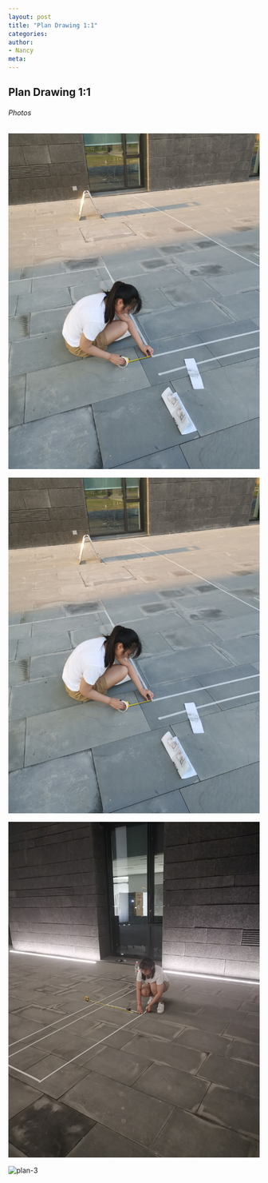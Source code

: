 ```yaml
---
layout: post
title: "Plan Drawing 1:1"
categories:
author:
- Nancy
meta:
---
```


## Plan Drawing 1:1
###### Photos
![plan-1](https://github.com/Nancyuz/Nancy/blob/master/assets/9.17/154052b74f477880f43d0c413847d8b.jpg?raw=true)

![plan-2](https://github.com/Nancyuz/Nancy/blob/master/assets/9.17/154052b74f477880f43d0c413847d8b.jpg?raw=true)

![plan-3](https://github.com/Nancyuz/Nancy/blob/master/assets/9.17/8a40cf3ad1e0da76f70821a59745045.jpg?raw=true)

![plan-3](https://github.com/Nancyuz/Nancy/blob/master/assets/9.17/f1fb422065bd305d128ba49244ff16f.jpg?raw=true)
